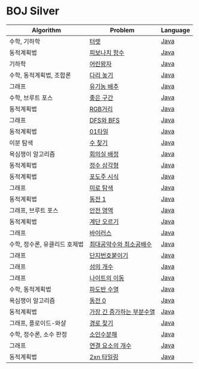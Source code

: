 # BOJ Silver

| Algorithm | Problem | Language |
|-----------|---------|----------|
| 수학, 기하학 | [터렛](https://www.acmicpc.net/problem/1002) | [Java](./BOJ1002.java) |
| 동적계획법 | [피보나치 함수](https://www.acmicpc.net/problem/1003) | [Java](./BOJ1003.java) |
| 기하학 | [어린왕자](https://www.acmicpc.net/problem/1004) | [Java](./BOJ1004.java) |
| 수학, 동적계획법, 조합론 | [다리 놓기](https://www.acmicpc.net/problem/1010) | [Java](./BOJ1010.java) |
| 그래프 | [유기농 배추](https://www.acmicpc.net/problem/1012) | [Java](./BOJ1012.java) |
| 수학, 브루트 포스 | [좋은 구간](https://www.acmicpc.net/problem/1059) | [Java](./BOJ1059.java) |
| 동적계획법 | [RGB거리](https://www.acmicpc.net/problem/1149) | [Java](./BOJ1149.java) |
| 그래프 | [DFS와 BFS](https://www.acmicpc.net/problem/1260) | [Java](./BOJ1260.java) |
| 동적계획법 | [01타일](https://www.acmicpc.net/problem/1904) | [Java](./BOJ1904.java) |
| 이분 탐색 | [수 찾기](https://www.acmicpc.net/problem/1920) | [Java](./BOJ1920.java) |
| 욕심쟁이 알고리즘 | [회의실 배정](https://www.acmicpc.net/problem/1931) | [Java](./BOJ1931.java) |
| 동적계획법 | [정수 삼각형](https://www.acmicpc.net/problem/1932) | [Java](./BOJ1932.java) |
| 동적계획법 | [포도주 시식](https://www.acmicpc.net/problem/2156) | [Java](./BOJ2156.java) |
| 그래프 | [미로 탐색](https://www.acmicpc.net/problem/2178) | [Java](./BOJ2178.java) |
| 동적계획법 | [동전 1](https://www.acmicpc.net/problem/2293) | [Java](./BOJ2293.java) |
| 그래프, 브루트 포스 | [안전 영역](https://www.acmicpc.net/problem/2468) | [Java](./BOJ2468.java) |
| 동적계획법 | [계단 오르기](https://www.acmicpc.net/problem/2579) | [Java](./BOJ2579.java) |
| 그래프 | [바이러스](https://www.acmicpc.net/problem/2606) | [Java](./BOJ2606.java) |
| 수학, 정수론, 유클리드 호제법 | [최대공약수와 최소공배수](https://www.acmicpc.net/problem/2609) | [Java](./BOJ2609) |
| 그래프 | [단지번호붙이기](https://www.acmicpc.net/problem/2667) | [Java](./BOJ2667.java) |
| 그래프 | [섬의 개수](https://www.acmicpc.net/problem/4963) | [Java](./BOJ4963.java) |
| 그래프 | [나이트의 이동](https://www.acmicpc.net/problem/7562) | [Java](./BOJ7562.java) |
| 수학, 동적계획법 | [파도반 수열](https://www.acmicpc.net/problem/9461) | [Java](./BOJ9461.java) |
| 욕심쟁이 알고리즘 | [동전 0](https://www.acmicpc.net/problem/11047) | [Java](./BOJ11047.java) |
| 동적계획법 | [가장 긴 증가하는 부분수열](https://www.acmicpc.net/problem/11053) | [Java](./BOJ11053.java) |
| 그래프, 플로이드-와샬 | [경로 찾기](https://www.acmicpc.net/problem/11403) | [Java](./BOJ11403) |
| 수학, 정수론, 소수 판정 | [소인수분해](https://www.acmicpc.net/problem/11653) | [Java](./BOJ11653) |
| 그래프 | [연결 요소의 개수](https://www.acmicpc.net/problem/11724) | [Java](./BOJ11724.java) |
| 동적계획법 | [2xn 타일링](https://www.acmicpc.net/problem/11726) | [Java](./BOJ11726.java) |